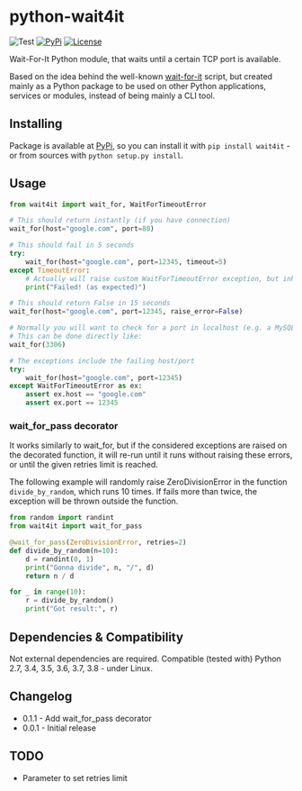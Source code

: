 # python-wait4it

![Test](https://github.com/David-Lor/python-wait4it/workflows/Test/badge.svg)
[![PyPi](https://img.shields.io/badge/PyPi-wait4it-blue)](https://pypi.org/project/wait4it/)
[![License](https://img.shields.io/github/license/David-Lor/python-wait4it)](https://github.com/David-Lor/python-wait4it/blob/master/LICENSE.md)

Wait-For-It Python module, that waits until a certain TCP port is available.

Based on the idea behind the well-known [wait-for-it](https://github.com/vishnubob/wait-for-it) script, 
but created mainly as a Python package to be used on other Python applications, services or modules, 
instead of being mainly a CLI tool.

## Installing

Package is available at [PyPi](https://pypi.org/project/wait4it), so you can install it with `pip install wait4it` - 
or from sources with `python setup.py install`.

## Usage

```python
from wait4it import wait_for, WaitForTimeoutError

# This should return instantly (if you have connection)
wait_for(host="google.com", port=80)

# This should fail in 5 seconds
try:
    wait_for(host="google.com", port=12345, timeout=5)
except TimeoutError:
    # Actually will raise custom WaitForTimeoutError exception, but inherits from TimeoutError (except on Python2)
    print("Failed! (as expected)")

# This should return False in 15 seconds
wait_for(host="google.com", port=12345, raise_error=False)

# Normally you will want to check for a port in localhost (e.g. a MySQL/MariaDB database).
# This can be done directly like:
wait_for(3306)

# The exceptions include the failing host/port
try:
    wait_for(host="google.com", port=12345)
except WaitForTimeoutError as ex:
    assert ex.host == "google.com"
    assert ex.port == 12345
```

### wait_for_pass decorator

It works similarly to wait_for, but if the considered exceptions are raised on the decorated function, it will re-run
until it runs without raising these errors, or until the given retries limit is reached.

The following example will randomly raise ZeroDivisionError in the function `divide_by_random`, which runs 10 times.
If fails more than twice, the exception will be thrown outside the function.

```python
from random import randint
from wait4it import wait_for_pass

@wait_for_pass(ZeroDivisionError, retries=2)
def divide_by_random(n=10):
    d = randint(0, 1)
    print("Gonna divide", n, "/", d)
    return n / d

for _ in range(10):
    r = divide_by_random()
    print("Got result:", r)
```

## Dependencies & Compatibility

Not external dependencies are required. Compatible (tested with) Python 2.7, 3.4, 3.5, 3.6, 3.7, 3.8 - under Linux.

## Changelog

- 0.1.1 - Add wait_for_pass decorator
- 0.0.1 - Initial release

## TODO

- Parameter to set retries limit
